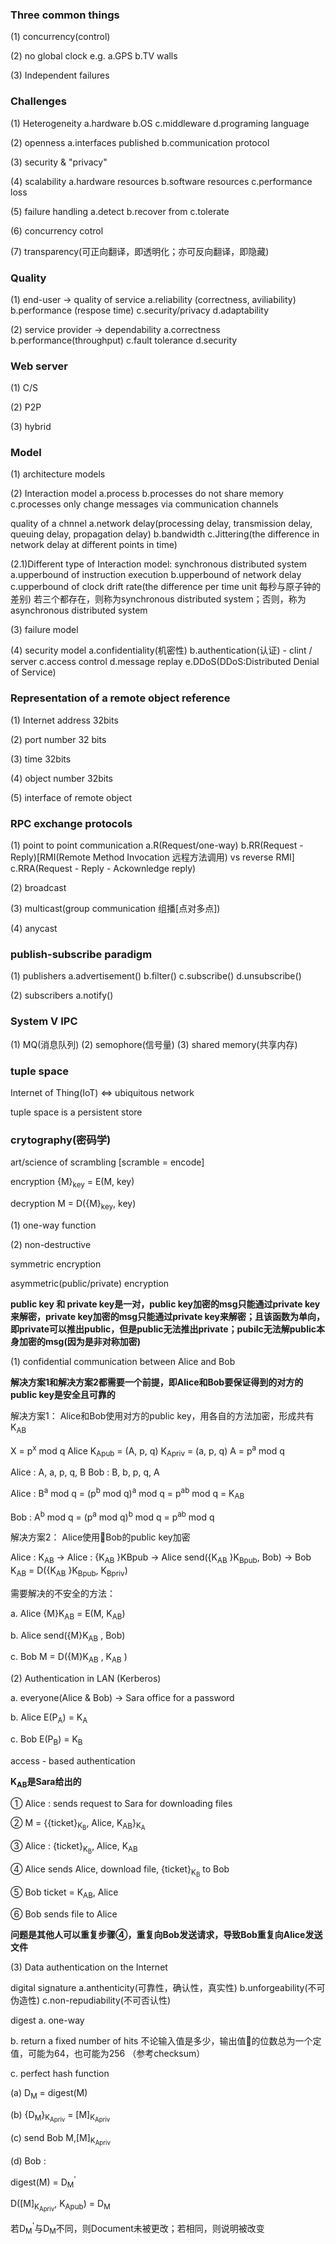 ### Three common things
(1) concurrency(control)

(2) no global clock e.g. a.GPS b.TV walls

(3) Independent failures

### Challenges
(1) Heterogeneity a.hardware b.OS c.middleware d.programing language

(2) openness a.interfaces published b.communication protocol

(3) security & "privacy"

(4) scalability a.hardware resources b.software resources c.performance loss

(5) failure handling a.detect b.recover from c.tolerate

(6) concurrency cotrol

(7) transparency(可正向翻译，即透明化；亦可反向翻译，即隐藏)

### Quality
(1) end-user -> quality of service a.reliability (correctness, aviliability) b.performance (respose time) c.security/privacy d.adaptability

(2) service provider -> dependability a.correctness b.performance(throughput) c.fault tolerance d.security

### Web server
(1) C/S

(2) P2P

(3) hybrid

### Model
(1) architecture models

(2) Interaction model a.process b.processes do not share memory c.processes only change messages via communication channels

quality of a chnnel a.network delay(processing delay, transmission delay, queuing delay, propagation delay) b.bandwidth c.Jittering(the difference in network delay at different points in time)

(2.1)Different type of Interaction model:
synchronous distributed system a.upperbound of instruction execution b.upperbound of network delay c.upperbound of clock drift rate(the difference per time unit 每秒与原子钟的差别)
若三个都存在，则称为synchronous distributed system；否则，称为asynchronous distributed system

(3) failure model

(4) security model a.confidentiality(机密性) b.authentication(认证) - clint / server c.access control d.message replay e.DDoS(DDoS:Distributed Denial of Service)

### Representation of a remote object reference
(1) Internet address 32bits

(2) port number 32 bits

(3) time 32bits

(4) object number 32bits

(5) interface of remote object

### RPC exchange protocols
(1) point to point communication a.R(Request/one-way) b.RR(Request - Reply)[RMI(Remote Method Invocation 远程方法调用) vs reverse RMI] c.RRA(Request - Reply - Ackownledge reply)

(2) broadcast

(3) multicast(group communication 组播[点对多点])

(4) anycast

### publish-subscribe paradigm
(1) publishers a.advertisement() b.filter() c.subscribe() d.unsubscribe()

(2) subscribers a.notify()

### System V IPC
(1) MQ(消息队列)
(2) semophore(信号量)
(3) shared memory(共享内存)

### tuple space
Internet of Thing(IoT) <=> ubiquitous network

tuple space is a persistent store

### crytography(密码学)
art/science of scrambling [scramble = encode]

encryption {M}<sub>key</sub> = E(M, key)

decryption M = D({M}<sub>key</sub>, key)

(1) one-way function

(2) non-destructive

symmetric encryption

asymmetric(public/private) encryption

**public key 和 private key是一对，public key加密的msg只能通过private key 来解密，private key加密的msg只能通过private key来解密；且该函数为单向，即private可以推出public，但是public无法推出private；pubilc无法解public本身加密的msg(因为是非对称加密)**

(1) confidential communication between Alice and Bob

**解决方案1和解决方案2都需要一个前提，即Alice和Bob要保证得到的对方的public key是安全且可靠的**

解决方案1： Alice和Bob使用对方的public key，用各自的方法加密，形成共有K<sub>AB</sub>

X = p<sup>x</sup> mod q
Alice K<sub>Apub</sub> = (A, p, q)
      K<sub>Apriv</sub> = (a, p, q)
      A = p<sup>a</sup> mod q

Alice : A, a, p, q, B
Bob   : B, b, p, q, A

Alice : B<sup>a</sup> mod q = (p<sup>b</sup> mod q)<sup>a</sup> mod q = p<sup>ab</sup> mod q = K<sub>AB</sub>

Bob   : A<sup>b</sup> mod q = (p<sup>a</sup> mod q)<sup>b</sup> mod q = p<sup>ab</sup> mod q

解决方案2： Alice使用Bob的public key加密

Alice : K<sub>AB</sub> -> Alice : {K<sub>AB</sub> }KBpub -> Alice send({K<sub>AB</sub> }K<sub>Bpub</sub>, Bob) -> Bob K<sub>AB</sub>  = D({K<sub>AB</sub> }K<sub>Bpub</sub>, K<sub>Bpriv</sub>)

需要解决的不安全的方法：

a. Alice {M}K<sub>AB</sub>  = E(M, K<sub>AB</sub>)

b. Alice send({M}K<sub>AB</sub> , Bob)

c. Bob M = D({M}K<sub>AB</sub> , K<sub>AB</sub> )

(2) Authentication in LAN (Kerberos)

a. everyone(Alice & Bob) -> Sara office for a password

b. Alice E(P<sub>A</sub>) = K<sub>A</sub>

c. Bob E(P<sub>B</sub>) = K<sub>B</sub>

access - based authentication

**K<sub>AB</sub>是Sara给出的**

① Alice : sends request to Sara for downloading files

② M = {{ticket}<sub>K<sub>B</sub></sub>, Alice, K<sub>AB</sub>}<sub>K<sub>A</sub></sub>

③ Alice : {ticket}<sub>K<sub>B</sub></sub>, Alice, K<sub>AB</sub>

④ Alice sends Alice, download file, {ticket}<sub>K<sub>B</sub></sub> to Bob

⑤ Bob ticket = K<sub>AB</sub>, Alice

⑥ Bob sends file to Alice

**问题是其他人可以重复步骤④，重复向Bob发送请求，导致Bob重复向Alice发送文件**

(3) Data authentication on the Internet

digital signature
a.anthenticity(可靠性，确认性，真实性)
b.unforgeability(不可伪造性)
c.non-repudiability(不可否认性)

digest
a. one-way

b. return a fixed number of hits 
不论输入值是多少，输出值的位数总为一个定值，可能为64，也可能为256
（参考checksum）

c. perfect hash function

(a) D<sub>M</sub> = digest(M)

(b) {D<sub>M</sub>}<sub>K<sub>Apriv</sub></sub> = [M]<sub>K<sub>Apriv</sub></sub>

(c) send Bob M,[M]<sub>K<sub>Apriv</sub></sub>

(d) Bob : 

digest(M) = D<sub>M</sub><sup>'</sup>

D([M]<sub>K<sub>Apriv</sub></sub>, K<sub>Apub</sub>) = D<sub>M</sub>

若D<sub>M</sub><sup>'</sup>与D<sub>M</sub>不同，则Document未被更改；若相同，则说明被改变
